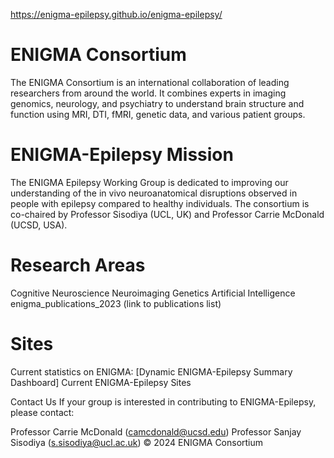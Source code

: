https://enigma-epilepsy.github.io/enigma-epilepsy/

# ENIGMA Consortium
The ENIGMA Consortium is an international collaboration of leading researchers from around the world. It combines experts in imaging genomics, neurology, and psychiatry to understand brain structure and function using MRI, DTI, fMRI, genetic data, and various patient groups.

# ENIGMA-Epilepsy Mission
The ENIGMA Epilepsy Working Group is dedicated to improving our understanding of the in vivo neuroanatomical disruptions observed in people with epilepsy compared to healthy individuals. The consortium is co-chaired by Professor Sisodiya (UCL, UK) and Professor Carrie McDonald (UCSD, USA).

# Research Areas
Cognitive Neuroscience
Neuroimaging
Genetics
Artificial Intelligence
enigma_publications_2023 (link to publications list)

# Sites
Current statistics on ENIGMA: [Dynamic ENIGMA-Epilepsy Summary Dashboard]
Current ENIGMA-Epilepsy Sites

Contact Us
If your group is interested in contributing to ENIGMA-Epilepsy, please contact:

Professor Carrie McDonald (camcdonald@ucsd.edu)
Professor Sanjay Sisodiya (s.sisodiya@ucl.ac.uk)
© 2024 ENIGMA Consortium
